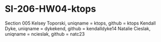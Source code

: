 # SI-206-HW04-ktops

Section 005
Kelsey Toporski, uniqname = ktops, github = ktops
Kendall Dyke, uniqname = dykekend, github = kendalldyke14
Natalie Cieslak, uniqname = ncieslak, github = natc23
